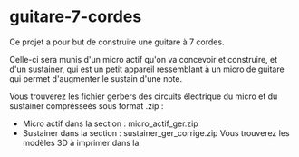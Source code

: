 # guitare-7-cordes

Ce projet a pour but de construire une guitare à 7 cordes. 

Celle-ci sera munis d'un micro actif qu'on va concevoir et construire, et d'un sustainer, qui est un petit appareil ressemblant à un micro de guitare qui permet d'augmenter le sustain d'une note.

Vous trouverez les fichier gerbers des circuits électrique du micro et du sustainer comprésseés sous format .zip :
  -  Micro actif dans la section :  micro_actif_ger.zip
  -  Sustainer dans la section : sustainer_ger_corrige.zip
Vous trouverez les modèles 3D à imprimer dans la 
